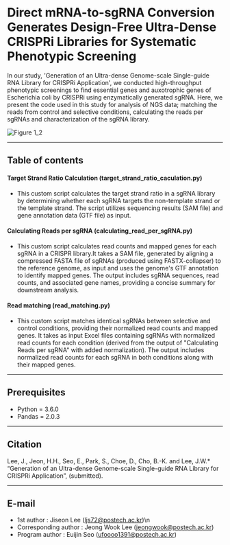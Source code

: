 # Direct mRNA-to-sgRNA Conversion Generates Design-Free Ultra-Dense CRISPRi Libraries for Systematic Phenotypic Screening
In our study, 'Generation of an Ultra-dense Genome-scale Single-guide RNA Library for CRISPRi Application', we conducted high-throughput phenotypic screenings to find essential genes and auxotrophic genes of Escherichia coli by CRISPRi using enzymatically generated sgRNA. Here, we present the code used in this study for analysis of NGS data; matching the reads from control and selective conditions, calculating the reads per sgRNAs and characterization of the sgRNA library. 

![Figure 1_2](https://github.com/EuijinSeo/Random_sgRNAlibrary_generation/assets/97028331/e9f3c8a1-931f-4321-b6a0-31a2f9bd6f50)

---
## Table of contents
#### Target Strand Ratio Calculation (target_strand_ratio_caculation.py)
  - This custom script calculates the target strand ratio in a sgRNA library by determining whether each sgRNA targets the non-template strand or the template strand. The script utilizes sequencing results (SAM file) and gene annotation data (GTF file) as input.
#### Calculating Reads per sgRNA (calculating_read_per_sgRNA.py)
  - This custom script calculates read counts and mapped genes for each sgRNA in a CRISPR library.It takes a SAM file, generated by aligning a compressed FASTA file of sgRNAs (produced using FASTX-collapser) to the reference genome, as input and uses the genome's GTF annotation to identify mapped genes. The output includes sgRNA sequences, read counts, and associated gene names, providing a concise summary for downstream analysis.
#### Read matching (read_matching.py)
  - This custom script matches identical sgRNAs between selective and control conditions, providing their normalized read counts and mapped genes. It takes as input Excel files containing sgRNAs with normalized read counts for each condition (derived from the output of "Calculating Reads per sgRNA" with added normalization). The output includes normalized read counts for each sgRNA in both conditions along with their mapped genes.

---
## Prerequisites
- Python = 3.6.0
- Pandas = 2.0.3

---
## Citation
Lee, J., Jeon, H.H., Seo, E., Park, S., Choe, D., Cho, B.-K. and Lee, J.W.\* “Generation of an Ultra-dense Genome-scale Single-guide RNA Library for CRISPRi Application”, (submitted).

---
## E-mail
- 1st author : Jiseon Lee (ljs72@postech.ac.kr)\n
- Corresponding author : Jeong Wook Lee (jeongwook@postech.ac.kr)
- Program author : Euijin Seo (ufoooo1391@postech.ac.kr)
